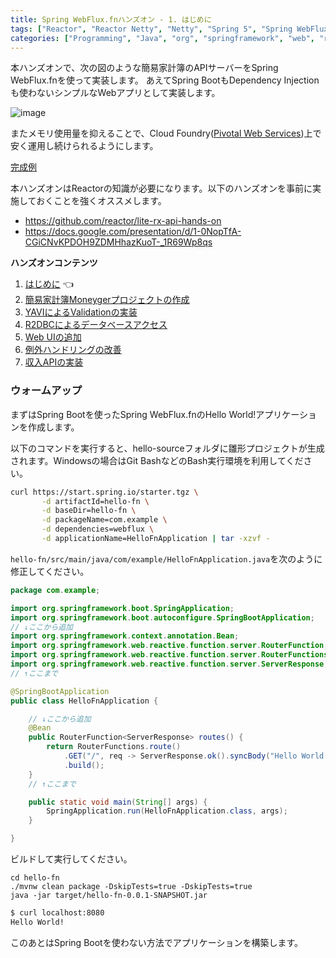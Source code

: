 ```yaml
---
title: Spring WebFlux.fnハンズオン - 1. はじめに
tags: ["Reactor", "Reactor Netty", "Netty", "Spring 5", "Spring WebFlux", "Java", "Cloud Foundry", "Pivotal Web Services", "Pivotal Cloud Foundry"]
categories: ["Programming", "Java", "org", "springframework", "web", "reactive"]
---
```


本ハンズオンで、次の図のような簡易家計簿のAPIサーバーをSpring WebFlux.fnを使って実装します。
あえてSpring BootもDependency Injectionも使わないシンプルなWebアプリとして実装します。

![image](https://user-images.githubusercontent.com/106908/58406552-d2bb6880-80a4-11e9-8edf-e22d6015ebef.png)

またメモリ使用量を抑えることで、Cloud Foundry([Pivotal Web Services](https://run.pivotal.io))上で安く運用し続けられるようにします。

[完成例](https://moneyger.cfapps.io/)

本ハンズオンはReactorの知識が必要になります。以下のハンズオンを事前に実施しておくことを強くオススメします。

* https://github.com/reactor/lite-rx-api-hands-on
* https://docs.google.com/presentation/d/1-0NopTfA-CGiCNvKPDOH9ZDMHhazKuoT-_1R69Wp8qs

**ハンズオンコンテンツ**

1. [はじめに](/entries/500) 👈
1. [簡易家計簿Moneygerプロジェクトの作成](/entries/501)
1. [YAVIによるValidationの実装](/entries/502)
1. [R2DBCによるデータベースアクセス](/entries/503)
1. [Web UIの追加](/entries/504)
1. [例外ハンドリングの改善](/entries/505)
1. [収入APIの実装](/entries/506)

### ウォームアップ

まずはSpring Bootを使ったSpring WebFlux.fnのHello World!アプリケーションを作成します。


以下のコマンドを実行すると、hello-sourceフォルダに雛形プロジェクトが生成されます。Windowsの場合はGit BashなどのBash実行環境を利用してください。

```sh
curl https://start.spring.io/starter.tgz \
       -d artifactId=hello-fn \
       -d baseDir=hello-fn \
       -d packageName=com.example \
       -d dependencies=webflux \
       -d applicationName=HelloFnApplication | tar -xzvf -
```

`hello-fn/src/main/java/com/example/HelloFnApplication.java`を次のように修正してください。

```java
package com.example;

import org.springframework.boot.SpringApplication;
import org.springframework.boot.autoconfigure.SpringBootApplication;
// ↓ここから追加
import org.springframework.context.annotation.Bean;
import org.springframework.web.reactive.function.server.RouterFunction;
import org.springframework.web.reactive.function.server.RouterFunctions;
import org.springframework.web.reactive.function.server.ServerResponse;
// ↑ここまで

@SpringBootApplication
public class HelloFnApplication {

    // ↓ここから追加
    @Bean
    public RouterFunction<ServerResponse> routes() {
        return RouterFunctions.route()
            .GET("/", req -> ServerResponse.ok().syncBody("Hello World!"))
            .build();
    }
    // ↑ここまで

    public static void main(String[] args) {
        SpringApplication.run(HelloFnApplication.class, args);
    }

}
```

ビルドして実行してください。

```
cd hello-fn
./mvnw clean package -DskipTests=true -DskipTests=true
java -jar target/hello-fn-0.0.1-SNAPSHOT.jar
```


```sh
$ curl localhost:8080
Hello World!
```

このあとはSpring Bootを使わない方法でアプリケーションを構築します。
